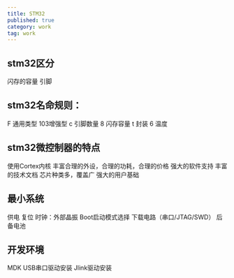 ```yaml
---
title: STM32
published: true
category: work
tag: work
---
```


## stm32区分
闪存的容量
引脚

## stm32名命规则：
F 通用类型
103增强型
c 引脚数量
8 闪存容量
t 封装
6 温度

## stm32微控制器的特点
使用Cortex内核
丰富合理的外设，合理的功耗，合理的价格
强大的软件支持
丰富的技术文档
芯片种类多，覆盖广
强大的用户基础

## 最小系统

供电
复位
时钟：外部晶振
Boot启动模式选择
下载电路（串口/JTAG/SWD）
后备电池

## 开发环境

MDK
USB串口驱动安装
Jlink驱动安装

